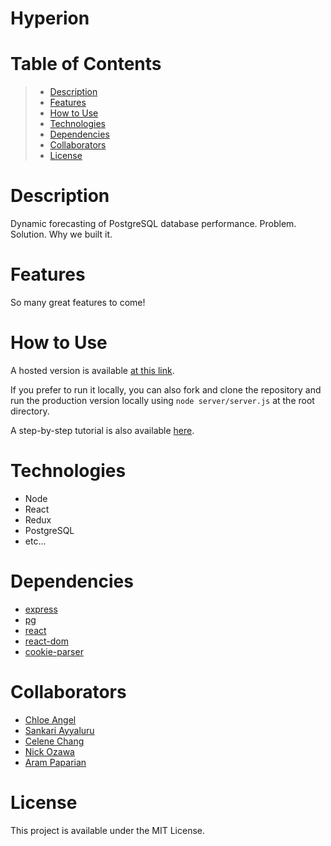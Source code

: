 # Hyperion

# Table of Contents

> - [Description]()  
> - [Features]()  
> - [How to Use]()  
> - [Technologies]()  
> - [Dependencies]()  
> - [Collaborators]()  
> - [License]()  

# Description

Dynamic forecasting of PostgreSQL database performance. Problem. Solution. Why we built it.

# Features

So many great features to come!

# How to Use

A hosted version is available [at this link](#).

If you prefer to run it locally, you can also fork and clone the repository and run the production version locally using `node server/server.js` at the root directory.

A step-by-step tutorial is also available [here](/TUTORIAL.md).

# Technologies

- Node
- React
- Redux
- PostgreSQL
- etc...

# Dependencies

- [express]()  
- [pg]()  
- [react]()  
- [react-dom]()  
- [cookie-parser]()

# Collaborators

- [Chloe Angel]()  
- [Sankari Ayyaluru]()  
- [Celene Chang]()  
- [Nick Ozawa]()  
- [Aram Paparian]()    

# License

This project is available under the MIT License.